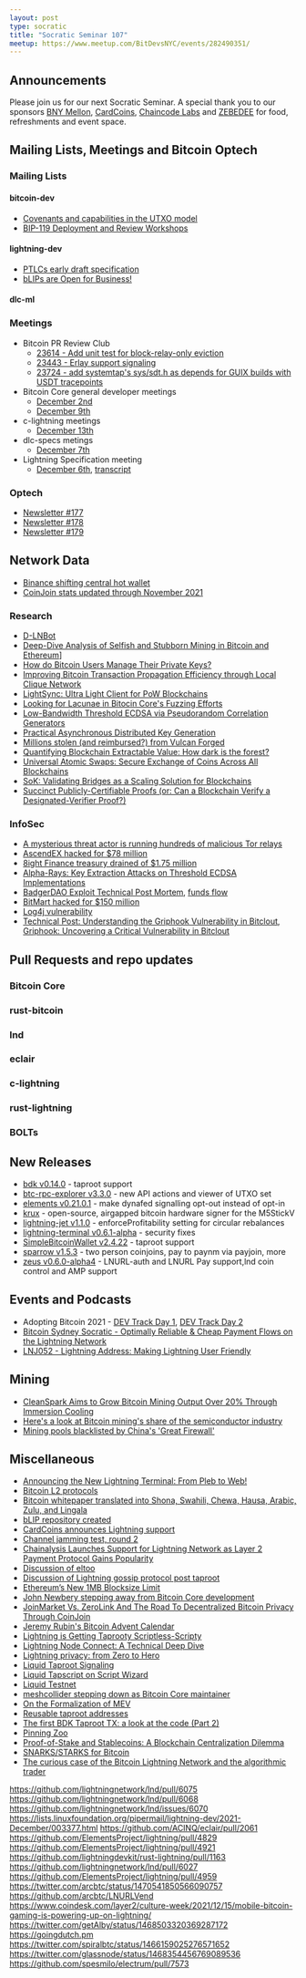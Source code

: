 ```yaml
---
layout: post
type: socratic
title: "Socratic Seminar 107"
meetup: https://www.meetup.com/BitDevsNYC/events/282490351/
---
```



## Announcements

Please join us for our next Socratic Seminar. A special thank you to our
sponsors [BNY Mellon](https://www.bnymellon.com/), [CardCoins](https://cardcoins.co), [Chaincode
Labs](https://chaincode.com) and [ZEBEDEE](https://zebedee.io) for food,
refreshments and event space.

## Mailing Lists, Meetings and Bitcoin Optech

### Mailing Lists

#### bitcoin-dev

- [Covenants and capabilities in the UTXO model](https://lists.linuxfoundation.org/pipermail/bitcoin-dev/2021-December/019722.html)
- [BIP-119 Deployment and Review Workshops](https://lists.linuxfoundation.org/pipermail/bitcoin-dev/2021-December/019719.html)

#### lightning-dev

- [PTLCs early draft specification](https://lists.linuxfoundation.org/pipermail/lightning-dev/2021-December/003377.html)
- [bLIPs are Open for Business!](https://lists.linuxfoundation.org/pipermail/lightning-dev/2021-December/003401.html)

#### dlc-ml

### Meetings

- Bitcoin PR Review Club
	- [23614 - Add unit test for block-relay-only eviction](https://bitcoincore.reviews/23614)
	- [23443 - Erlay support signaling](https://bitcoincore.reviews/23443)
	- [23724 - add systemtap's sys/sdt.h as depends for GUIX builds with USDT tracepoints](https://bitcoincore.reviews/23724)
- Bitcoin Core general developer meetings
	- [December 2nd](https://www.erisian.com.au/bitcoin-core-dev/log-2021-12-02.html#435)
	- [December 9th](https://www.erisian.com.au/bitcoin-core-dev/log-2021-12-09.html#518)
- c-lightning meetings
	- [December 13th](https://btctranscripts.com/c-lightning/2021-12-13-developer-call/)
- dlc-specs metings
	- [December 7th](https://github.com/discreetlogcontracts/dlcspecs/pull/180)
- Lightning Specification meeting
	- [December 6th](https://github.com/lightning/bolts/issues/943), [transcript](https://btctranscripts.com/lightning-specification/2021-12-06-specification-call/)

### Optech

- [Newsletter #177](https://bitcoinops.org/en/newsletters/2021/12/01/)
- [Newsletter #178](https://bitcoinops.org/en/newsletters/2021/12/08/)
- [Newsletter #179](https://bitcoinops.org/en/newsletters/2021/12/15/)

## Network Data

- [Binance shifting central hot wallet](https://twitter.com/ErgoBTC/status/1467898454001299458)
- [CoinJoin stats updated through November 2021](https://github.com/nopara73/Dumplings/commit/91d7c2d08c7264c100f90ef3edde35fdc96ba3fb?short_path=b335630#diff-b335630551682c19a781afebcf4d07bf978fb1f8ac04c6bf87428ed5106870f5)

### Research

- [D-LNBot](http://arxiv.org/abs/2112.07623)
- [Deep-Dive Analysis of Selfish and Stubborn Mining in Bitcoin and Ethereum](http://arxiv.org/abs/2112.02588)]
- [How do Bitcoin Users Manage Their Private Keys?](http://ceur-ws.org/Vol-3016/paper2.pdf)
- [Improving Bitcoin Transaction Propagation Efficiency through Local Clique Network](https://academic.oup.com/comjnl/advance-article-abstract/doi/10.1093/comjnl/bxab186/6455661)
- [LightSync: Ultra Light Client for PoW Blockchains](https://arxiv.org/abs/2112.03092)
- [Looking for Lacunae in Bitocin Core's Fuzzing Efforts](https://agroce.github.io/bitcoin_report.pdf)
- [Low-Bandwidth Threshold ECDSA via Pseudorandom Correlation Generators](https://eprint.iacr.org/2021/1587.pdf)
- [Practical Asynchronous Distributed Key Generation](https://eprint.iacr.org/2021/1591)
- [Millions stolen (and reimbursed?) from Vulcan Forged](https://rekt.news/vulcan-forged-rekt/)
- [Quantifying Blockchain Extractable Value: How dark is the forest?](http://arxiv.org/abs/2101.05511)
- [Universal Atomic Swaps: Secure Exchange of Coins Across All Blockchains](https://eprint.iacr.org/2021/1612)
- [SoK: Validating Bridges as a Scaling Solution for Blockchains](https://eprint.iacr.org/2021/1589)
- [Succinct Publicly-Certifiable Proofs (or: Can a Blockchain Verify a Designated-Verifier Proof?)](https://eprint.iacr.org/2021/1618)

### InfoSec

- [A mysterious threat actor is running hundreds of malicious Tor relays](https://therecord.media/a-mysterious-threat-actor-is-running-hundreds-of-malicious-tor-relays/)
- [AscendEX hacked for $78 million](https://www.theblockcrypto.com/post/127231/crypto-exchange-ascendex-hacked-for-78-million-in-latest-swindle)
- [8ight Finance treasury drained of $1.75 million](https://coincodecap.com/8ight-finance-hacked-all-funds-in-treasury-withdrawn-due-to-leak-of-the-private-key?utm_source=rss&utm_medium=rss&utm_campaign=8ight-finance-hacked-all-funds-in-treasury-withdrawn-due-to-leak-of-the-private-key)
- [Alpha-Rays: Key Extraction Attacks on Threshold ECDSA Implementations](https://eprint.iacr.org/2021/1621)
- [BadgerDAO Exploit Technical Post Mortem](https://badger.com/technical-post-mortem), [funds flow](https://twitter.com/SlowMist_Team/status/1466405538409844741)
- [BitMart hacked for $150 million](https://twitter.com/sheldonbitmart/status/1467316252855226368?s=20)
- [Log4j vulnerability](https://www.bleepingcomputer.com/news/security/new-zero-day-exploit-for-log4j-java-library-is-an-enterprise-nightmare/)
- [Technical Post: Understanding the Griphook Vulnerability in Bitclout](https://zengo.com/technical-post-understanding-the-griphook-vulnerability-in-bitclout/), [Griphook: Uncovering a Critical Vulnerability in Bitclout](https://zengo.com/critical-vulnerability-in-bitclout/)

## Pull Requests and repo updates

### Bitcoin Core

### rust-bitcoin

### lnd

### eclair

### c-lightning

### rust-lightning

### BOLTs

## New Releases

- [bdk v0.14.0](https://github.com/bitcoindevkit/bdk/releases/tag/v0.14.0) - taproot support
- [btc-rpc-explorer v3.3.0](https://github.com/janoside/btc-rpc-explorer/releases/tag/v3.3.0) - new API actions and viewer of UTXO set
- [elements v0.21.0.1](https://github.com/ElementsProject/elements/releases/tag/elements-0.21.0.1) - make dynafed signalling opt-out instead of opt-in
- [krux](https://github.com/jreesun/krux) - open-source, airgapped bitcoin hardware signer for the M5StickV
- [lightning-jet v1.1.0](https://github.com/itsneski/lightning-jet/releases/tag/v1.1.0-full-profitability) - enforceProfitability setting for circular rebalances
- [lightning-terminal v0.6.1-alpha](https://github.com/lightninglabs/lightning-terminal/releases/tag/v0.6.1-alpha) - security fixes
- [SimpleBitcoinWallet v2.4.22](https://github.com/btcontract/wallet/releases/tag/2.4.22) - taproot support
- [sparrow v1.5.3](https://github.com/sparrowwallet/sparrow/releases/tag/1.5.3) - two person coinjoins, pay to paynm via payjoin, more
- [zeus v0.6.0-alpha4](https://github.com/ZeusLN/zeus/releases/tag/v0.6.0-alpha4) - LNURL-auth and LNURL Pay support,lnd coin control and AMP support 

## Events and Podcasts

- Adopting Bitcoin 2021 - [DEV Track Day 1](https://bitcointv.com/w/p/wTgC5dJeRc4mcU4beCMVdZ), [DEV Track Day 2](https://bitcointv.com/w/p/9G6CMKKfCUNuHfbb3j3Kra)
- [Bitcoin Sydney Socratic - Optimally Reliable & Cheap Payment Flows on the Lightning Network](https://rumble.com/vqearw-optimally-reliable-and-cheap-payment-flows-on-the-lightning-network.html)
- [LNJ052 - Lightning Address: Making Lightning User Friendly](https://lightningjunkies.net/lightning-address-making-lightning-user-friendly-lnj052/)

## Mining

- [CleanSpark Aims to Grow Bitcoin Mining Output Over 20% Through Immersion Cooling](https://www.coindesk.com/business/2021/12/09/cleanspark-aims-to-grow-bitcoin-mining-output-over-20-through-immersion-cooling/)
- [Here's a look at Bitcoin mining's share of the semiconductor industry](https://compassmining.io/education/bitcoin-mining-semiconductor-chip-industry-overview/)
- [Mining pools blacklisted by China's 'Great Firewall'](https://compassmining.io/education/mining-pools-blacklist-china/)

## Miscellaneous

- [Announcing the New Lightning Terminal: From Pleb to Web!](https://lightning.engineering/posts/2021-11-30-lightning-terminal/)
- [Bitcoin L2 protocols](https://gist.github.com/RubenSomsen/96505e99dc061d6af6b757ff74434e70)
- [Bitcoin whitepaper translated into Shona, Swahili, Chewa, Hausa, Arabic, Zulu, and Lingala](https://twitter.com/Exonumia280/status/1468612309664690176)
- [bLIP repository created](https://github.com/lightning/blips/commit/ed194a1f0da2d6ceabec11af7f745e31824f66b4)
- [CardCoins announces Lightning support](https://twitter.com/cardcoinsco/status/1471162591229657095)
- [Channel jamming test, round 2](https://twitter.com/joostjgr/status/1470489257693388802)
- [Chainalysis Launches Support for Lightning Network as Layer 2 Payment Protocol Gains Popularity](https://blog.chainalysis.com/reports/lightning-network-support/)
- [Discussion of eltoo](https://twitter.com/JeremyRubin/status/1469474760027357186)
- [Discussion of Lightning gossip protocol post taproot](https://twitter.com/TheBlueMatt/status/1469831299254788096)
- [Ethereum’s New 1MB Blocksize Limit](https://blog.bitmex.com/ethereums-new-1mb-blocksize-limit/)
- [John Newbery stepping away from Bitcoin Core development](https://twitter.com/jfnewbery/status/1469360266227990532)
- [JoinMarket Vs. ZeroLink And The Road To Decentralized Bitcoin Privacy Through CoinJoin](https://bitcoinmagazine.com/technical/joinmarket-zerolink-and-coinjoin-bitcoin-mixing)
- [Jeremy Rubin's Bitcoin Advent Calendar](https://rubin.io/bitcoin/2021/11/28/advent-1/)
- [Lightning is Getting Taprooty Scriptless-Scripty](https://github.com/t-bast/lightning-docs/blob/570b82f21889e121fb54e02f59b93f36cc28d401/taproot-updates.md)
- [Lightning Node Connect: A Technical Deep Dive](https://lightning.engineering/posts/2021-11-30-lightning-node-connect-deep-dive/)
- [Lightning privacy: from Zero to Hero](https://github.com/t-bast/lightning-docs/blob/master/lightning-privacy.md)
- [Liquid Taproot Signaling](https://twitter.com/ajtowns/status/1458543432788447234)
- [Liquid Tapscript on Script Wizard](https://medium.com/script-wizard/liquid-tapscript-on-script-wizard-e5dc0a72207e)
- [Liquid Testnet](https://liquidtestnet.com/)
- [meshcollider stepping down as Bitcoin Core maintainer](https://twitter.com/meshcollider/status/1469024095450775552)
- [On the Formalization of MEV](https://writings.flashbots.net/research/formalization-mev/)
- [Reusable taproot addresses](https://gist.github.com/Kixunil/0ddb3a9cdec33342b97431e438252c0a)
- [The first BDK Taproot TX: a look at the code (Part 2)](https://bitcoindevkit.org/blog/2021/12/first-bdk-taproot-tx-look-at-the-code-part-2/)
- [Pinning Zoo](https://github.com/glozow/bitcoin-notes/blob/68825e3dbe97f3618a80a4fe9a60edc65acafaba/pinning.md)
- [Proof-of-Stake and Stablecoins: A Blockchain Centralization Dilemma](https://www.lynalden.com/proof-of-stake/)
- [SNARKS/STARKS for Bitcoin](https://twitter.com/SomsenRuben/status/1470846933979774980)
- [The curious case of the Bitcoin Lightning Network and the algorithmic trader](https://kollider.medium.com/the-curious-case-of-the-bitcoin-lightning-network-and-the-algorithmic-trader-1bce3ce03c21)


https://github.com/lightningnetwork/lnd/pull/6075
https://github.com/lightningnetwork/lnd/pull/6068
https://github.com/lightningnetwork/lnd/issues/6070
https://lists.linuxfoundation.org/pipermail/lightning-dev/2021-December/003377.html
https://github.com/ACINQ/eclair/pull/2061
https://github.com/ElementsProject/lightning/pull/4829
https://github.com/ElementsProject/lightning/pull/4921
https://github.com/lightningdevkit/rust-lightning/pull/1163
https://github.com/lightningnetwork/lnd/pull/6027
https://github.com/ElementsProject/lightning/pull/4959
https://twitter.com/arcbtc/status/1470541850566090757
https://github.com/arcbtc/LNURLVend
https://www.coindesk.com/layer2/culture-week/2021/12/15/mobile-bitcoin-gaming-is-powering-up-on-lightning/
https://twitter.com/getAlby/status/1468503320369287172
https://goingdutch.pm
https://twitter.com/spiralbtc/status/1466159025276571652
https://twitter.com/glassnode/status/1468354456769089536
https://github.com/spesmilo/electrum/pull/7573
